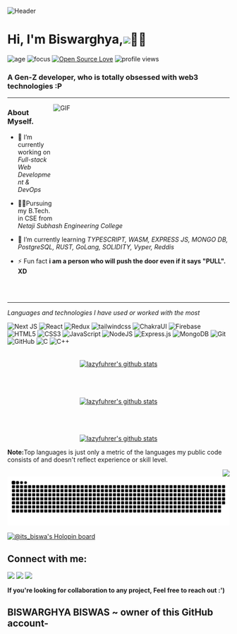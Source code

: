 ![Header](https://raw.githubusercontent.com/halfrost/halfrost/master/icons/header_.png)

# Hi, I'm Biswarghya,<img src="https://github.com/TheDudeThatCode/TheDudeThatCode/raw/master/Assets/Hi.gif" width="43" style="max-width: 100%;">👨‍💻
![age](https://img.shields.io/badge/age-21-blue)
![focus](https://img.shields.io/badge/focus-FullStack-brightgreen)
[![Open Source Love](https://badges.frapsoft.com/os/v2/open-source.svg?v=103)](https://github.com/SayanDeveloper)
![profile views](https://gpvc.arturio.dev/lazyfuhrer)

<h3>A Gen-Z developer, who is totally obsessed with web3 technologies :P</h3>

<hr>
<img align="right" alt="GIF" src="https://media1.tenor.com/images/86489b28cf2316bb0d141809cc900f66/tenor.gif?itemid=17921729" width="400px" height="250" />
</a>

### About Myself.

- 🔭 I’m currently working on *Full-stack Web Development & DevOps*
- 👨‍💻Pursuing my B.Tech. in CSE from *Netaji Subhash Engineering College*

- 🌱 I’m currently learning *TYPESCRIPT, WASM, EXPRESS JS, MONGO DB, PostgreSQL, RUST, GoLang, SOLIDITY, Vyper, Reddis*

- ⚡ Fun fact **i am a person who will push the door even if it says "PULL". XD**

<br>
<br>
<hr>

*Languages and technologies I have used or worked with the most* 

![Next JS](https://img.shields.io/badge/Next-black?style=for-the-badge&logo=next.js&logoColor=white)
![React](https://img.shields.io/badge/react-%2320232a.svg?style=for-the-badge&logo=react&logoColor=%2361DAFB)
![Redux](https://img.shields.io/badge/redux-%23593d88.svg?style=for-the-badge&logo=redux&logoColor=white)
![tailwindcss](https://img.shields.io/badge/tailwind_css-0A66C2?style=for-the-badge&logo=tailwindcss&logoColor=white)
![ChakraUI](https://img.shields.io/badge/ChakraUI-150458?style=for-the-badge&logo=ChakraUI&logoColor=white)
![Firebase](https://img.shields.io/badge/Firebase-039BE5?style=for-the-badge&logo=Firebase&logoColor=white)
![HTML5](https://img.shields.io/badge/html5-%23E34F26.svg?style=for-the-badge&logo=html5&logoColor=white)
![CSS3](https://img.shields.io/badge/css3-%231572B6.svg?style=for-the-badge&logo=css3&logoColor=white)
![JavaScript](https://img.shields.io/badge/javascript-%23323330.svg?style=for-the-badge&logo=javascript&logoColor=%23F7DF1E)
![NodeJS](https://img.shields.io/badge/node.js-6DA55F?style=for-the-badge&logo=node.js&logoColor=white)
![Express.js](https://img.shields.io/badge/express.js-%23404d59.svg?style=for-the-badge&logo=express&logoColor=%2361DAFB)
![MongoDB](https://img.shields.io/badge/MongoDB-%234ea94b.svg?style=for-the-badge&logo=mongodb&logoColor=white)
![Git](https://img.shields.io/badge/git-%23F05033.svg?style=for-the-badge&logo=git&logoColor=white)
![GitHub](https://img.shields.io/badge/github-%23121011.svg?style=for-the-badge&logo=github&logoColor=white)
![C](https://img.shields.io/badge/c-%2300599C.svg?style=for-the-badge&logo=c&logoColor=white)
![C++](https://img.shields.io/badge/c++-%2300599C.svg?style=for-the-badge&logo=c%2B%2B&logoColor=white)

##
<p align="center">
<a href="https://github.com/lazyfuhrer">
 <img align="middle" src="https://github-readme-stats.vercel.app/api?username=lazyfuhrer&show_icons=true&theme=react&line_height=27" alt="lazyfuhrer's github stats"/>
</a> </p>
</br>
</br>
<p align="center">
<a href="https://github.com/lazyfuhrer">
 <img align="middle" src="https://github-readme-streak-stats.herokuapp.com/?user=lazyfuhrer&theme=react" alt="lazyfuhrer's github stats"/>
 </a></p>
</br>
</br>
<p align="center">
<a href="https://github.com/lazyfuhrer">
  <img align="middle" src="https://github-readme-stats.vercel.app/api/top-langs/?username=lazyfuhrer&theme=react&hide_langs_below=1&line_height=27" alt="lazyfuhrer's github stats" />
</a> </p>

<b>Note:</b>Top languages is just only a metric of the languages my public code consists of and doesn't reflect experience or skill level.

<img align="right" src="https://activity-graph.herokuapp.com/graph?username=lazyfuhrer&bg_color=0D1117&color=5BCDEC&line=5BCDEC&point=FFFFFF&hide_border=true" />

<div align="center">
  <a href="https://1999azzar.github.io/1999AZZAR/">
  <img  src="https://github.com/1999AZZAR/1999AZZAR/blob/main/resources/img/grid-snake.svg"
       alt="snake" /></a>
</div>

[![@its_biswa's Holopin board](https://holopin.me/its_biswa)](https://holopin.io/@its_biswa)

## Connect with me:
<p align="centre">

<a href = "https://www.linkedin.com/in/biswarghya-biswas/"><img src="https://img.icons8.com/fluent/48/000000/linkedin.png"/></a>
<a href = "https://twitter.com/BiswarghyaB"><img src="https://img.icons8.com/fluent/48/000000/twitter.png"/></a>
<a href="mailto:biswasbiswarghya@gmail.com"><img src="https://img.icons8.com/fluent/48/000000/gmail.png"/></a>

</p>

**If you're looking for collaboration to any project, Feel free to reach out :')**

## BISWARGHYA BISWAS ~ owner of this GitHub account-
